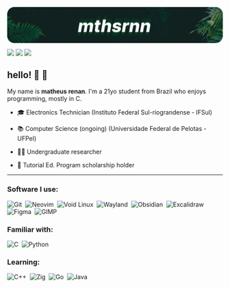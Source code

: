 <img align="center" src="https://raw.githubusercontent.com/mthsrnn/mthsrnn/main/image.png"/>

[<img src="https://img.shields.io/badge/-mthsrnn-10201F?style=for-the-badge&logo=linkedin">](https://www.linkedin.com/in/mthsrnn/)
[<img src="https://img.shields.io/badge/-mthsrnn-10201F?style=for-the-badge&logo=instagram">](https://www.instagram.com/mthsrnn/)
[<img src="https://img.shields.io/badge/-Mail-10201F?style=for-the-badge&logo=gmail">](mailto:mrffreitas@inf.ufpel.edu.br)

## hello! 👋 🤠

My name is **matheus renan**. I'm a 21yo student from Brazil who enjoys programming, mostly in C.

- 🎓 Electronics Technician (Instituto Federal Sul-riograndense - IFSul)
  
- 📚 Computer Science (ongoing) (Universidade Federal de Pelotas - UFPel)
  
- 👨‍🔬 Undergraduate researcher
  
- 🏫 Tutorial Ed. Program scholarship holder

---

### Software I use:
![Git](https://img.shields.io/badge/-Git-10201F?style=for-the-badge&logo=git)&nbsp;
![Neovim](https://img.shields.io/badge/-Neovim-10201F?style=for-the-badge&logo=neovim)&nbsp;
![Void Linux](https://img.shields.io/badge/-Void%20Linux-10201F?style=for-the-badge&logo=voidlinux)&nbsp;
![Wayland](https://img.shields.io/badge/-Wayland-10201F?style=for-the-badge&logo=wayland)&nbsp;
![Obsidian](https://img.shields.io/badge/-Obsidian-10201F?style=for-the-badge&logo=obsidian)&nbsp;
![Excalidraw](https://img.shields.io/badge/-Excalidraw-10201F?style=for-the-badge&logo=excalidraw)&nbsp;
![Figma](https://img.shields.io/badge/-Figma-10201F?style=for-the-badge&logo=figma)&nbsp;
![GIMP](https://img.shields.io/badge/-GIMP-10201F?style=for-the-badge&logo=gimp)&nbsp;

### Familiar with:
![C](https://img.shields.io/badge/-C-10201F?style=for-the-badge&logo=c)&nbsp;
![Python](https://img.shields.io/badge/-Python-10201F?style=for-the-badge&logo=python)&nbsp;

### Learning:
![C++](https://img.shields.io/badge/-C++-10201F?style=for-the-badge&logo=cplusplus)&nbsp;
![Zig](https://img.shields.io/badge/-Zig-10201F?style=for-the-badge&logo=Zig)&nbsp;
![Go](https://img.shields.io/badge/-Golang-10201F?style=for-the-badge&logo=go)&nbsp;
![Java](https://img.shields.io/badge/-Java-10201F?style=for-the-badge&logo=openjdk)&nbsp;



<!--
**mthsrnn/mthsrnn** is a ✨ _special_ ✨ repository because its `README.md` (this file) appears on your GitHub profile.

Here are some ideas to get you started:

- 🔭 I’m currently working on ...
- 🌱 I’m currently learning ...
- 👯 I’m looking to collaborate on ...
- 🤔 I’m looking for help with ...
- 💬 Ask me about ...
- 📫 How to reach me: ...
- 😄 Pronouns: ...
- ⚡ Fun fact: ...
-->
